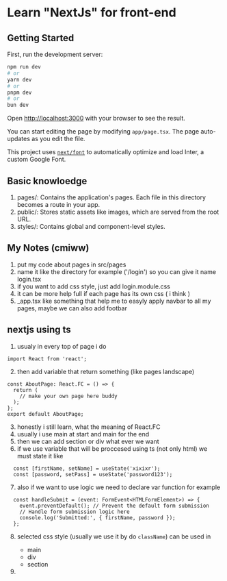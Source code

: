 # Learn "NextJs" for front-end

## Getting Started

First, run the development server:

```bash
npm run dev
# or
yarn dev
# or
pnpm dev
# or
bun dev
```

Open [http://localhost:3000](http://localhost:3000) with your browser to see the result.

You can start editing the page by modifying `app/page.tsx`. The page auto-updates as you edit the file.

This project uses [`next/font`](https://nextjs.org/docs/basic-features/font-optimization) to automatically optimize and load Inter, a custom Google Font.


## Basic knowloedge

1. pages/: Contains the application's pages. Each file in this directory becomes a route in your app.
1. public/: Stores static assets like images, which are served from the root URL.
1. styles/: Contains global and component-level styles.

## My Notes (cmiww)

1. put my code about pages in src/pages
2. name it like the directory for example ('/login') so you can give it name login.tsx
3. if you want to add css style, just add login.module.css
4. it can be more help full if each page has its own css ( i think )
5. _app.tsx like something that help me to easyly apply navbar to all my pages, maybe we can also add footbar


## nextjs using ts

1. usualy in every top of page i do 

```
import React from 'react';
```

2. then add variable that return something (like pages landscape)

```
const AboutPage: React.FC = () => {
  return (
    // make your own page here buddy
  );
};
export default AboutPage;
```

3. honestly i still learn, what the meaning of React.FC
4. usually i use main at start and main for the end
5. then we can add section or div what ever we want
6. if we use variable that will be proccesed using ts (not only html) we must state it like 

```
  const [firstName, setName] = useState('xixixr');
  const [password, setPass] = useState('password123');
```
7. also if we want to use logic we need to declare var function for example

```
  const handleSubmit = (event: FormEvent<HTMLFormElement>) => {
    event.preventDefault(); // Prevent the default form submission
    // Handle form submission logic here
    console.log('Submitted:', { firstName, password });
  };
```

8. selected css style (usually we use it by do ```className```) can be used in 
    - main
    - div
    - section

9. 
